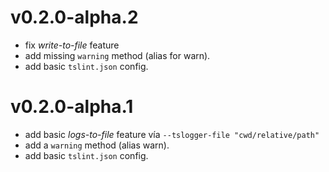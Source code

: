 # v0.2.0-alpha.2

+ fix *write-to-file* feature
+ add missing `warning` method (alias for warn).
+ add basic `tslint.json` config.

# v0.2.0-alpha.1

+ add basic *logs-to-file* feature vía `--tslogger-file "cwd/relative/path"`
+ add a `warning` method (alias warn).
+ add basic `tslint.json` config.


